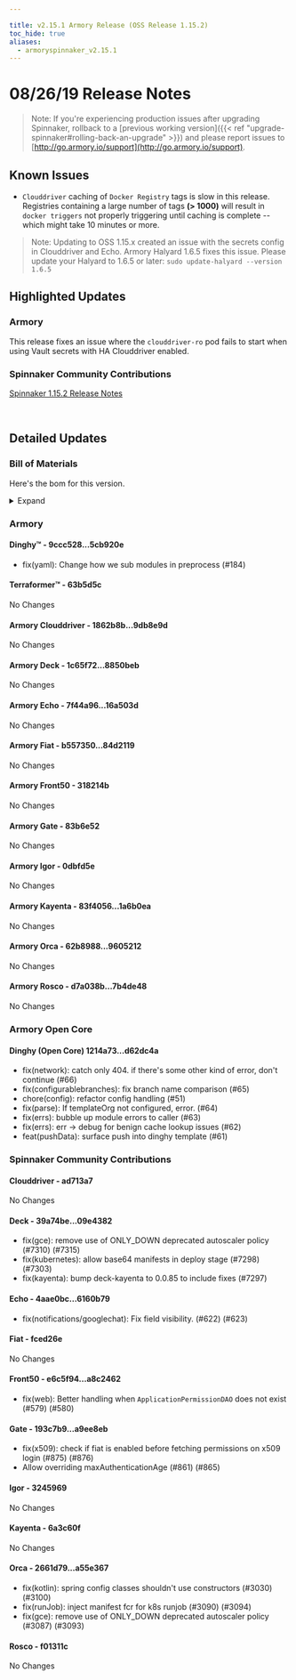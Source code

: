 ```yaml
---

title: v2.15.1 Armory Release (OSS Release 1.15.2)
toc_hide: true
aliases:
  - armoryspinnaker_v2.15.1
---
```


# 08/26/19 Release Notes

> Note: If you're experiencing production issues after upgrading Spinnaker, rollback to a [previous working version]({{< ref "upgrade-spinnaker#rolling-back-an-upgrade" >}}) and please report issues to [http://go.armory.io/support](http://go.armory.io/support).



## Known Issues
* `Clouddriver` caching of `Docker Registry` tags is slow in this release. Registries containing a large number of tags **(> 1000)** will result in `docker triggers` not properly triggering until caching is complete -- which might take 10 minutes or more.

> Note: Updating to OSS 1.15.x created an issue with the secrets config in Clouddriver and Echo. Armory Halyard 1.6.5 fixes this issue. Please update your Halyard to 1.6.5 or later:
`sudo update-halyard --version 1.6.5`

## Highlighted Updates
### Armory
This release fixes an issue where the `clouddriver-ro` pod fails to start when using Vault secrets with HA Clouddriver enabled.

###  Spinnaker Community Contributions
[Spinnaker 1.15.2 Release Notes](https://www.spinnaker.io/community/releases/versions/1-15-2-changelog)  

<br>

## Detailed Updates

### Bill of Materials
Here's the bom for this version.
<details><summary>Expand</summary>
<pre class="highlight">
<code>version: 2.15.1-rc876
timestamp: "2019-08-26 16:13:58"
services:
  clouddriver:
    version: 6.1.0-9db8e9d-ad713a7-rc25
  deck:
    version: 2.10.2-8850beb-09e4382-rc20
  dinghy:
    version: 0.0.4-5cb920e-rc815
  echo:
    version: 2.6.0-16a503d-6160b79-rc14
  fiat:
    version: 1.6.1-84d2119-fced26e-rc14
  front50:
    version: 0.18.0-318214b-a8c2462-rc16
  gate:
    version: 1.10.0-83b6e52-a9ee8eb-rc14
  igor:
    version: 1.4.0-0dbfd5e-3245969-rc14
  kayenta:
    version: 0.10.1-1a6b0ea-6a3c60f-rc19
  monitoring-daemon:
    version: 0.14.0-a37ddce-rc6
  monitoring-third-party:
    version: 0.14.0-a37ddce-rc6
  orca:
    version: 2.8.2-9605212-a55e367-rc17
  rosco:
    version: 0.13.0-7b4de48-f01311c-rc19
  terraformer:
    version: 0.0.2-63b5d5c-edge2
dependencies:
  redis:
    version: 2:2.8.4-2
artifactSources:
  dockerRegistry: docker.io/armory</code>
</pre>
</details>



### Armory
#### Dinghy&trade; - 9ccc528...5cb920e
 - fix(yaml): Change how we sub modules in preprocess (#184)

#### Terraformer&trade; - 63b5d5c
No Changes

#### Armory Clouddriver  - 1862b8b...9db8e9d
No Changes

#### Armory Deck  - 1c65f72...8850beb
No Changes

#### Armory Echo  - 7f44a96...16a503d
No Changes

#### Armory Fiat  - b557350...84d2119
No Changes

#### Armory Front50  - 318214b
No Changes

#### Armory Gate  - 83b6e52
No Changes

#### Armory Igor  - 0dbfd5e
No Changes

#### Armory Kayenta  - 83f4056...1a6b0ea
No Changes

#### Armory Orca  - 62b8988...9605212
No Changes

#### Armory Rosco  - d7a038b...7b4de48
No Changes

### Armory Open Core

#### Dinghy (Open Core) 1214a73...d62dc4a
 - fix(network): catch only 404. if there's some other kind of error, don't continue (#66)
 - fix(configurablebranches): fix branch name comparison (#65)
 - chore(config): refactor config handling (#51)
 - fix(parse): If templateOrg not configured, error. (#64)
 - fix(errs): bubble up module errors to caller (#63)
 - fix(errs): err -> debug for benign cache lookup issues (#62)
 - feat(pushData): surface push into dinghy template (#61)

###  Spinnaker Community Contributions

#### Clouddriver  - ad713a7
No Changes

#### Deck  - 39a74be...09e4382
 - fix(gce): remove use of ONLY_DOWN deprecated autoscaler policy (#7310) (#7315)
 - fix(kubernetes): allow base64 manifests in deploy stage (#7298) (#7303)
 - fix(kayenta): bump deck-kayenta to 0.0.85 to include fixes (#7297)

#### Echo  - 4aae0bc...6160b79
 - fix(notifications/googlechat): Fix field visibility. (#622) (#623)

#### Fiat  - fced26e
No Changes

#### Front50  - e6c5f94...a8c2462
 - fix(web): Better handling when `ApplicationPermissionDAO` does not exist (#579) (#580)

#### Gate  - 193c7b9...a9ee8eb
 - fix(x509): check if fiat is enabled before fetching permissions on x509 login (#875) (#876)
 - Allow overriding maxAuthenticationAge (#861) (#865)

#### Igor  - 3245969
No Changes

#### Kayenta  - 6a3c60f
No Changes

#### Orca  - 2661d79...a55e367
 - fix(kotlin): spring config classes shouldn't use constructors (#3030) (#3100)
 - fix(runJob): inject manifest fcr for k8s runjob (#3090) (#3094)
 - fix(gce): remove use of ONLY_DOWN deprecated autoscaler policy (#3087) (#3093)

#### Rosco  - f01311c
No Changes

